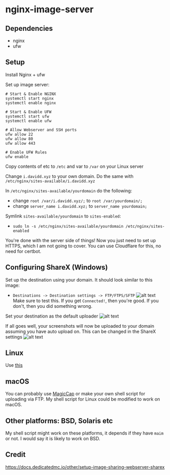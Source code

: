 # nginx-image-server

## Dependencies
- nginx
- ufw

## Setup
Install Nginx + ufw

Set up image server:
```
# Start & Enable NGINX
systemctl start nginx
systemctl enable nginx

# Start & Enable UFW
systemctl start ufw
systemctl enable ufw

# Allow Webserver and SSH ports 
ufw allow 22
ufw allow 80
ufw allow 443

# Enable UFW Rules
ufw enable 
```

Copy contents of etc to `/etc` and var to `/var` on your Linux server

Change `i.davidd.xyz` to your own domain. Do the same with `/etc/nginx/sites-available/i.davidd.xyz`

In `/etc/nginx/sites-available/yourdomain` do the following:
- change `root /var/i.davidd.xyz/;` to `root /var/yourdomain/;`
- change `server_name i.davidd.xyz;` to `server_name yourdomain;`

Symlink `sites-available/yourdomain` to `sites-enabled`:
- `sudo ln -s /etc/nginx/sites-available/yourdomain /etc/nginx/sites-enabled`

You're done with the server side of things! Now you just need to set up HTTPS, which I am not going to cover. You can use Cloudflare for this, no need for certbot.

## Configuring ShareX (Windows)
Set up the destination using your domain. It should look similar to this image:
- `Destinations -> Destination settings -> FTP/FTPS/SFTP`
![alt text](https://i.imgur.com/SOAKJKr.png)
Make sure to test this. If you get `Connected!`, then you're good. If you don't, then you did something wrong.

Set your destination as the default uploader
![alt text](https://i.imgur.com/YFYcQrO.png)

If all goes well, your screenshots will now be uploaded to your domain assuming you have auto upload on. This can be changed in the ShareX settings
![alt text](https://i.imgur.com/D31vmuA.png)

## Linux
Use [this](https://github.com/dps910/scripts/tree/master/screenshot)

## macOS
You can probably use [MagicCap](https://github.com/MagicCap/MagicCap) or make your own shell script for uploading via FTP. My shell script for Linux could be modified to work on macOS.

## Other platforms: BSD, Solaris etc
My shell script might work on these platforms, it depends if they have `maim` or not. I would say it is likely to work on BSD.

## Credit
https://docs.dedicatedmc.io/other/setup-image-sharing-webserver-sharex
